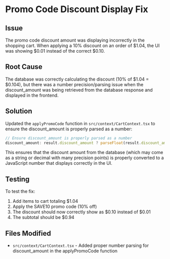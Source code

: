 # Promo Code Discount Display Fix

## Issue
The promo code discount amount was displaying incorrectly in the shopping cart. When applying a 10% discount on an order of $1.04, the UI was showing $0.01 instead of the correct $0.10.

## Root Cause
The database was correctly calculating the discount (10% of $1.04 = $0.104), but there was a number precision/parsing issue when the discount_amount was being retrieved from the database response and displayed in the frontend.

## Solution
Updated the `applyPromoCode` function in `src/context/CartContext.tsx` to ensure the discount_amount is properly parsed as a number:

```typescript
// Ensure discount_amount is properly parsed as a number
discount_amount: result.discount_amount ? parseFloat(result.discount_amount.toString()) : 0
```

This ensures that the discount amount from the database (which may come as a string or decimal with many precision points) is properly converted to a JavaScript number that displays correctly in the UI.

## Testing
To test the fix:
1. Add items to cart totaling $1.04
2. Apply the SAVE10 promo code (10% off)
3. The discount should now correctly show as $0.10 instead of $0.01
4. The subtotal should be $0.94

## Files Modified
- `src/context/CartContext.tsx` - Added proper number parsing for discount_amount in the applyPromoCode function
